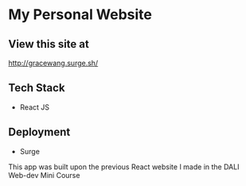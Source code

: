 # My Personal Website

## View this site at
http://gracewang.surge.sh/

## Tech Stack
- React JS

## Deployment
- Surge

This app was built upon the previous React website I made in the DALI Web-dev Mini Course

